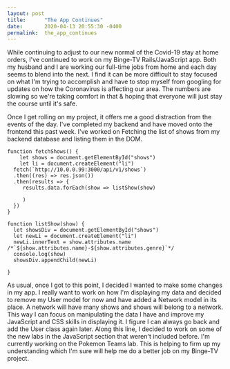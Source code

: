 ```yaml
---
layout: post
title:      "The App Continues"
date:       2020-04-13 20:55:30 -0400
permalink:  the_app_continues
---
```



While continuing to adjust to our new normal of the Covid-19 stay at home orders, I've continued to work on my Binge-TV Rails/JavaScript app. Both my husband and I are working our full-time jobs from home and each day seems to blend into the next. I find it can be more difficult to stay focused on what I'm trying to accomplish and have to stop myself from googling for updates on how the Coronavirus is affecting our area. The numbers are slowing so we're taking comfort in that & hoping that everyone will just stay the course until it's safe.

Once I get rolling on my project, it offers me a good distraction from the events of the day. I've completed my backend and have moved onto the frontend this past week. I've worked on Fetching the list of shows from my backend database and listing them in the DOM. 

```
function fetchShows() {
    let shows = document.getElementById("shows")
    let li = document.createElement("li")
  fetch(`http://10.0.0.99:3000/api/v1/shows`) 
  .then((res) => res.json())
  .then(results => {
     results.data.forEach(show => listShow(show)
        
     )
  })
}

function listShow(show) {
  let showsDiv = document.getElementById("shows")
  let newLi = document.createElement("li")
  newLi.innerText = show.attributes.name   /*`${show.attributes.name}-${show.attributes.genre}`*/
  console.log(show)
  showsDiv.appendChild(newLi)
  
}
```

As usual, once I got to this point, I decided I wanted to make some changes in my app.  I really want to work on how I'm displaying my data and decided to remove my User model for now  and have added a Network model in its place.  A network will have many shows and shows will belong to a network. This way I can focus on manipulating the data I have and improve my JavaScript and CSS skills in displaying it. I figure I can always go back and add the User class again later.  Along this line, I decided to work on some of the new labs in the JavaScript section that weren't included before.  I'm currently working on the Pokemon Teams lab. This is helping to firm up my understanding which I'm sure will help me do a better job on my Binge-TV project.
